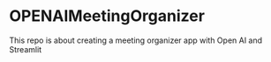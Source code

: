 # OPENAIMeetingOrganizer
This repo is about creating a meeting organizer app with Open AI and Streamlit
